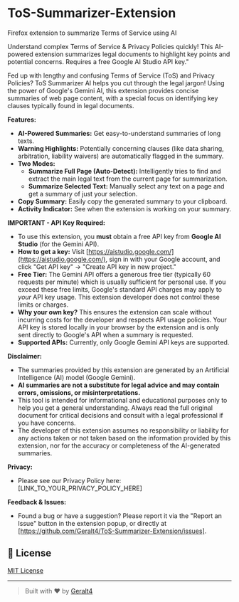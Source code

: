 # ToS-Summarizer-Extension
Firefox extension to summarize Terms of Service using AI

Understand complex Terms of Service & Privacy Policies quickly! This AI-powered extension summarizes legal documents to highlight key points and potential concerns. Requires a free Google AI Studio API key."


Fed up with lengthy and confusing Terms of Service (ToS) and Privacy Policies? ToS Summarizer AI helps you cut through the legal jargon!
Using the power of Google's Gemini AI, this extension provides concise summaries of web page content, with a special focus on identifying key clauses typically found in legal documents.

**Features:**

*   **AI-Powered Summaries:** Get easy-to-understand summaries of long texts.
*   **Warning Highlights:** Potentially concerning clauses (like data sharing, arbitration, liability waivers) are automatically flagged in the summary.
*   **Two Modes:**
    *   **Summarize Full Page (Auto-Detect):** Intelligently tries to find and extract the main legal text from the current page for summarization.
    *   **Summarize Selected Text:** Manually select any text on a page and get a summary of just your selection.
*   **Copy Summary:** Easily copy the generated summary to your clipboard.
*   **Activity Indicator:** See when the extension is working on your summary.

**IMPORTANT - API Key Required:**

*   To use this extension, you **must** obtain a free API key from **Google AI Studio** (for the Gemini API).
*   **How to get a key:** Visit [https://aistudio.google.com/](https://aistudio.google.com/), sign in with your Google account, and click "Get API key" -> "Create API key in new project."
*   **Free Tier:** The Gemini API offers a generous free tier (typically 60 requests per minute) which is usually sufficient for personal use. If you exceed these free limits, Google's standard API charges may apply to *your* API key usage. This extension developer does not control these limits or charges.
*   **Why your own key?** This ensures the extension can scale without incurring costs for the developer and respects API usage policies. Your API key is stored locally in your browser by the extension and is only sent directly to Google's API when a summary is requested.
*   **Supported APIs:** Currently, only Google Gemini API keys are supported.

**Disclaimer:**

*   The summaries provided by this extension are generated by an Artificial Intelligence (AI) model (Google Gemini).
*   **AI summaries are not a substitute for legal advice and may contain errors, omissions, or misinterpretations.**
*   This tool is intended for informational and educational purposes only to help you get a general understanding. Always read the full original document for critical decisions and consult with a legal professional if you have concerns.
*   The developer of this extension assumes no responsibility or liability for any actions taken or not taken based on the information provided by this extension, nor for the accuracy or completeness of the AI-generated summaries.

**Privacy:**

*   Please see our Privacy Policy here: [LINK_TO_YOUR_PRIVACY_POLICY_HERE]

**Feedback & Issues:**

*   Found a bug or have a suggestion? Please report it via the "Report an Issue" button in the extension popup, or directly at [https://github.com/Geralt4/ToS-Summarizer-Extension/issues].

## 🔖 License

[MIT License](https://opensource.org/licenses/MIT)

---

> Built with ❤️ by [Geralt4](https://github.com/Geralt4)


